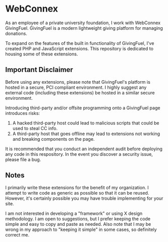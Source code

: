 # WebConnex
As an employee of a private university foundation, I work with WebConnex GivingFuel.  GivingFuel is a modern lightweight giving platform for managing donations.

To expand on the features of the built in functionality of GivingFuel, I've created PHP and JavaScript extensions.  This repository is dedicated to housing some of these extensions.

## Important Disclaimer
Before using any extensions, please note that GivingFuel's platform is hosted in a secure, PCI compliant environment. I highly suggest any external code (including these extensions) be hosted in a similar secure environment.

Introducing third-party and/or offsite programming onto a GivingFuel page introduces risks:
1. A hacked third-party host could lead to malicious scripts that could be used to steal CC info.
2. A third-party host that goes offline may lead to extensions not working and breaking components on the page.

It is recommended that you conduct an independent audit before deploying any code in this respository. In the event you discover a security issue, please file a bug.

## Notes
I primarily write these extensions for the benefit of my organization. I attempt to write code as generic as possible so that it can be reused. However, it's certainly possible you may have trouble implementing for your site.

I am not interested in developing a "framework" or using X design methodology. I am open to suggestions, but I prefer keeping the code simple and easy to copy and paste as needed.  Also note that I may be wrong in my approach to "keeping it simple" in some cases, so definitely correct me.
